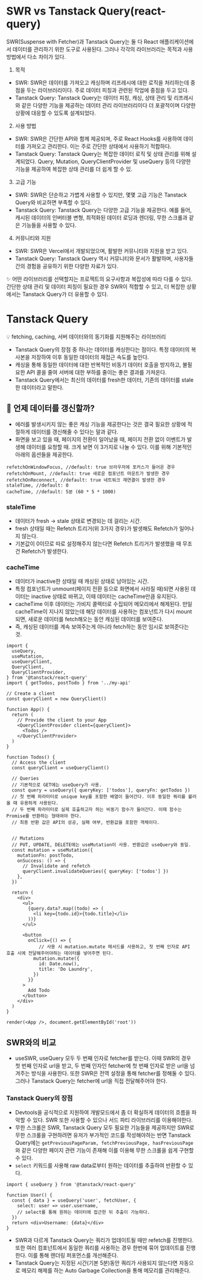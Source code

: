 # SWR vs Tanstack Query(react-query)

SWR(Suspense with Fetcher)과 Tanstack Query는 둘 다 React 애플리케이션에서 데이터를 관리하기 위한 도구로 사용된다. 그러나 각각의 라이브러리는 목적과 사용 방법에서 다소 차이가 있다.

1. 목적

- SWR: SWR은 데이터를 가져오고 캐싱하며 리프레시에 대한 로직을 처리하는데 중점을 두는 라이브러리이다. 주로 데이터 피칭과 관련된 작업에 중점을 두고 있다.
- Tanstack Query: Tanstack Query는 데이터 피칭, 캐싱, 상태 관리 및 리프레시와 같은 다양한 기능을 제공하는 데이터 관리 라이브러리이다 더 포괄적이며 다양한 상황에 대응할 수 있도록 설계되었다.

2. 사용 방법

- SWR: SWR은 간단한 API와 함께 제공되며, 주로 React Hooks를 사용하여 데이터를 가져오고 관리한다. 이는 주로 간단한 상태에서 사용하기 적합하다.
- Tanstack Query: Tanstack Query는 복잡한 데이터 로직 및 상태 관리를 위해 설계되었다. Query, Mutation, QueryClientProvider 및 useQuery 등의 다양한 기능을 제공하여 복잡한 상태 관리를 더 쉽게 할 수 있.

3. 고급 기능

- SWR: SWR은 단순하고 가볍게 사용할 수 있지만, 몇몇 고급 기능은 Tanstack Query와 비교하면 부족할 수 있다.
- Tanstack Query: Tanstack Query는 다양한 고급 기능을 제공한다. 예를 들어, 캐시된 데이터의 인버터블 변형, 최적화된 데이터 로딩과 렌더링, 무한 스크롤과 같은 기능들을 사용할 수 있다.

4. 커뮤니티와 지원

- SWR: SWR은 Vercel에서 개발되었으며, 활발한 커뮤니티와 지원을 받고 있다.
- Tanstack Query: Tanstack Query 역시 커뮤니티와 문서가 활발하며, 사용자들 간의 경험을 공유하기 위한 다양한 자료가 있다.

✨ 어떤 라이브러리를 선택할지는 프로젝트의 요구사항과 복잡성에 따라 다를 수 있다. 간단한 상태 관리 및 데이터 피칭이 필요한 경우 SWR이 적합할 수 있고, 더 복잡한 상황에서는 Tanstack Query가 더 유용할 수 있다.


# Tanstack Query

💡 fetching, caching, 서버 데이터와의 동기화를 지원해주는 라이브러리

- Tanstack Query의 장점 중 하나는 데이터를 캐싱한다는 점이다. 특정 데이터의 복사본을 저장하여 이후 동일한 데이터의 재접근 속도를 높인다.
- 캐싱을 통해 동일한 데이터에 대한 반복적인 비동기 데이터 호출을 방지하고, 불필요한 API 콜을 줄여 서버에 대한 부하를 줄이는 좋은 결과를 가져온다.
- Tanstack Query에서는 최신의 데이터를 fresh한 데이터, 기존의 데이터를 stale한 데이터라고 말한다.

## 🤔 언제 데이터를 갱신할까?

- 에러를 발생시키지 않는 좋은 캐싱 기능을 제공한다는 것은 결국 필요한 상황에 적절하게 데이터를 갱신해줄 수 있다는 말과 같다.
- 화면을 보고 있을 때, 페이지의 전환이 일어났을 때, 페이지 전환 없이 이벤트가 발생해 데이터를 요청할 때. 크게 보면 이 3가지로 나눌 수 있다. 이를 위해 기본적인 아래의 옵션들을 제공한다.

```tsx
refetchOnWindowFocus, //default: true 브라우저에 포커스가 들어온 경우
refetchOnMount, //default: true 새로운 컴포넌트 마운트가 발생한 경우
refetchOnReconnect, //default: true 네트워크 재연결이 발생한 경우
staleTime, //default: 0
cacheTime, //default: 5분 (60 * 5 * 1000)
```

### staleTime

- 데이터가 fresh -> stale 상태로 변경되는 데 걸리는 시간.
- fresh 상태일 때는 Refetch 트리거(위 3가지 경우)가 발생해도 Refetch가 일어나지 않는다.
- 기본값이 0이므로 따로 설정해주지 않는다면 Refetch 트리거가 발생했을 때 무조건 Refetch가 발생한다.

### cacheTime

- 데이터가 inactive한 상태일 때 캐싱된 상태로 남아있는 시간.
- 특정 컴포넌트가 unmount(페이지 전환 등으로 화면에서 사라질 때)되면 사용된 데이터는 inactive 상태로 바뀌고, 이때 데이터는 cacheTime만큼 유지된다.
- cacheTime 이후 데이터는 가비지 콜렉터로 수집되어 메모리에서 해제된다. 만일 cacheTime이 지나지 않았는데 해당 데이터를 사용하는 컴포넌트가 다시 mount되면, 새로운 데이터를 fetch해오는 동안 캐싱된 데이터를 보여준다.
- 즉, 캐싱된 데이터를 계속 보여주는게 아니라 fetch하는 동안 임시로 보여준다는 것.


```tsx
import {
  useQuery,
  useMutation,
  useQueryClient,
  QueryClient,
  QueryClientProvider,
} from '@tanstack/react-query'
import { getTodos, postTodo } from '../my-api'

// Create a client
const queryClient = new QueryClient()

function App() {
  return (
    // Provide the client to your App
    <QueryClientProvider client={queryClient}>
      <Todos />
    </QueryClientProvider>
  )
}

function Todos() {
  // Access the client
  const queryClient = useQueryClient()

  // Queries
  // 기본적으로 GET에는 useQuery가 사용.
  const query = useQuery({ queryKey: ['todos'], queryFn: getTodos })
  // 첫 번쨰 파라미터로 unique key를 포함한 배열이 들어간다. 이후 동일한 쿼리를 불러올 때 유용하게 사용된다.
  // 두 번째 파라미터로 실제 호출하고자 하는 비동기 함수가 들어간다. 이때 함수는 Promise를 반환하는 형태여야 한다.
  // 최종 반환 값은 API의 성공, 실패 여부, 반환값을 포함한 객체이다.


  // Mutations
  // PUT, UPDATE, DELETE에는 useMutation이 사용. 반환값은 useQuery와 동일.
  const mutation = useMutation({
    mutationFn: postTodo,
    onSuccess: () => {
      // Invalidate and refetch
      queryClient.invalidateQueries({ queryKey: ['todos'] })
    },
  })

  return (
    <div>
      <ul>
        {query.data?.map((todo) => (
          <li key={todo.id}>{todo.title}</li>
        ))}
      </ul>

      <button
        onClick={() => {
            // 사용 시 mutation.mutate 메서드를 사용하고, 첫 번째 인자로 API 호출 시에 전달해주어야하는 데이터를 넣어주면 된다.
          mutation.mutate({
            id: Date.now(),
            title: 'Do Laundry',
          })
        }}
      >
        Add Todo
      </button>
    </div>
  )
}

render(<App />, document.getElementById('root'))
```

## SWR와의 비교

- useSWR, useQuery 모두 두 번째 인자로 fetcher를 받는다. 이때 SWR의 경우 첫 번째 인자로 url을 받고, 두 번째 인자인 fetcher에 첫 번째 인자로 받은 url을 넘겨주는 방식을 사용한다. 또한 SWR은 전역 설정을 통해 fetcher를 정해둘 수 있다. 그러나 Tanstack Query는 fetcher에 url을 직접 전달해주어야 한다.

### Tanstack Query의 장점

- Devtools을 공식적으로 지원하여 개발모드에서 좀 더 확실하게 데이터의 흐름을 파악할 수 있다. SWR 또한 사용할 수 있으나 서드 파티 라이브러리를 이용해야한다.
- 무한 스크롤은 SWR, Tanstack Query 모두 필요한 기능들을 제공하지만 SWR로 무한 스크롤을 구현하려면 유저가 부가적인 코드를 작성해야하는 반면 Tanstack Query에는 `getPreviousPageParam, fetchPreviousPage, hasPreviousPage` 와 같은 다양한 페이지 관련 기능이 존재해 이를 이용해 무한 스크롤을 쉽게 구현할 수 있다.
- `select` 키워드를 사용해 raw data로부터 원하는 데이터를 추출하여 반환할 수 있다.

```tsx
import { useQuery } from '@tanstack/react-query'

function User() {
  const { data } = useQuery('user', fetchUser, {
    select: user => user.username,
    // select를 통해 원하는 데이터에 접근한 뒤 추출이 가능하다.
  })
  return <div>Username: {data}</div>
}
```

- SWR과 다르게 Tanstack Query는 쿼리가 업데이트될 때만 refetch를 진행한다. 또한 여러 컴포넌트에서 동일한 쿼리를 사용하는 경우 한번에 묶어 업데이트를 진행한다. 이를 통해 렌더링 퍼포먼스를 개선해준다.
- Tanstack Query는 지정된 시간(기본 5분)동안 쿼리가 사용되지 않는다면 자동으로 메모리 해제를 하는 Auto Garbage Collection을 통해 메모리를 관리해준다.